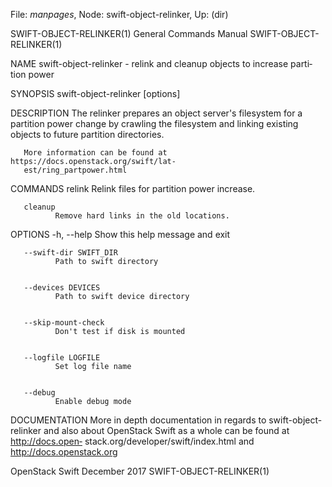 File: *manpages*,  Node: swift-object-relinker,  Up: (dir)

SWIFT-OBJECT-RELINKER(1)    General Commands Manual   SWIFT-OBJECT-RELINKER(1)



NAME
       swift-object-relinker  -  relink and cleanup objects to increase parti‐
       tion power

SYNOPSIS
       swift-object-relinker [options] <command>


DESCRIPTION
       The relinker prepares an object server's  filesystem  for  a  partition
       power change by crawling the filesystem and linking existing objects to
       future partition directories.

       More information can be found at  https://docs.openstack.org/swift/lat‐
       est/ring_partpower.html


COMMANDS
       relink Relink files for partition power increase.


       cleanup
              Remove hard links in the old locations.


OPTIONS
       -h, --help
              Show this help message and exit


       --swift-dir SWIFT_DIR
              Path to swift directory


       --devices DEVICES
              Path to swift device directory


       --skip-mount-check
              Don't test if disk is mounted


       --logfile LOGFILE
              Set log file name


       --debug
              Enable debug mode


DOCUMENTATION
       More  in  depth  documentation  in regards to swift-object-relinker and
       also about OpenStack Swift as a whole can be found at http://docs.open‐
       stack.org/developer/swift/index.html and http://docs.openstack.org



OpenStack Swift                  December 2017        SWIFT-OBJECT-RELINKER(1)

